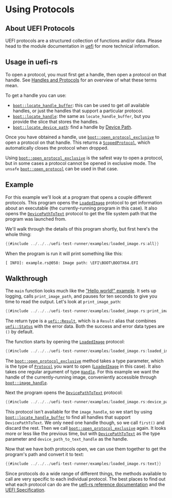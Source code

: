 # Using Protocols

## About UEFI Protocols

UEFI protocols are a structured collection of functions and/or data. Please
head to the module documentation in [uefi] for more technical information.

[uefi]: https://docs.rs/uefi/latest/uefi/proto/index.html

## Usage in uefi-rs

To open a protocol, you must first get a handle, then open a protocol
on that handle. See [Handles and Protocols] for an overview of what
these terms mean.

To get a handle you can use:
* [`boot::locate_handle_buffer`]: this can be used to get _all_
  available handles, or just the handles that support a particular
  protocol.
* [`boot::locate_handle`]: the same as `locate_handle_buffer`,
  but you provide the slice that stores the handles.
* [`boot::locate_device_path`]: find a handle by [Device Path].

Once you have obtained a handle, use
[`boot::open_protocol_exclusive`] to open a protocol on that
handle. This returns a [`ScopedProtocol`], which automatically closes
the protocol when dropped.

Using [`boot::open_protocol_exclusive`] is the safest way to
open a protocol, but in some cases a protocol cannot be opened in
exclusive mode. The `unsafe` [`boot::open_protocol`] can be used
in that case.

## Example

For this example we'll look at a program that opens a couple different
protocols. This program opens the [`LoadedImage`] protocol to get
information about an executable (the currently-running program in this
case). It also opens the [`DevicePathToText`] protocol to get the file
system path that the program was launched from.

We'll walk through the details of this program shortly, but first here's
the whole thing:

```rust
{{#include ../../../uefi-test-runner/examples/loaded_image.rs:all}}
```

When the program is run it will print something like this:

```text
[ INFO]: example.rs@058: Image path: \EFI\BOOT\BOOTX64.EFI
```

## Walkthrough

The `main` function looks much like the ["Hello world!" example]. It
sets up logging, calls `print_image_path`, and pauses for ten seconds to
give you time to read the output. Let's look at `print_image_path`:

```rust
{{#include ../../../uefi-test-runner/examples/loaded_image.rs:print_image_path}}
```

The return type is a [`uefi::Result`], which is a `Result` alias that
combines [`uefi::Status`] with the error data. Both the success and
error data types are `()` by default.

The function starts by opening the [`LoadedImage`] protocol:

```rust
{{#include ../../../uefi-test-runner/examples/loaded_image.rs:loaded_image}}
```

The [`boot::open_protocol_exclusive`] method takes a type parameter, which is
the type of [`Protocol`] you want to open ([`LoadedImage`] in this
case). It also takes one regular argument of type [`Handle`]. For this
example we want the handle of the currently-running image, conveniently
accessible through [`boot::image_handle`].

Next the program opens the [`DevicePathToText`] protocol:

```rust
{{#include ../../../uefi-test-runner/examples/loaded_image.rs:device_path}}
```

This protocol isn't available for the `image_handle`, so we start by
using [`boot::locate_handle_buffer`] to find all handles that support
`DevicePathToText`. We only need one handle though, so we call `first()`
and discard the rest. Then we call [`boot::open_protocol_exclusive`] again. It
looks more or less like the previous time, but with [`DevicePathToText`]
as the type parameter and `device_path_to_text_handle` as the handle.

Now that we have both protocols open, we can use them together to get
the program's path and convert it to text:

```rust
{{#include ../../../uefi-test-runner/examples/loaded_image.rs:text}}
```

Since protocols do a wide range of different things, the methods
available to call are very specific to each individual protocol. The
best places to find out what each protocol can do are the [uefi-rs
reference documentation] and the [UEFI Specification].

[Device Path]: ../concepts/device_paths.md
[Handles and Protocols]: ../concepts/handles_and_protocols.md
[UEFI Specification]: https://uefi.org/specifications
[`boot::image_handle`]: https://docs.rs/uefi/latest/uefi/boot/fn.image_handle.html
[`boot::locate_device_path`]: https://docs.rs/uefi/latest/uefi/boot/fn.locate_device_path.html
[`boot::locate_handle_buffer`]: https://docs.rs/uefi/latest/uefi/boot/fn.locate_handle_buffer.html
[`boot::locate_handle`]: https://docs.rs/uefi/latest/uefi/boot/fn.locate_handle.html
[`boot::open_protocol`]: https://docs.rs/uefi/latest/uefi/boot/fn.open_protocol.html
[`boot::open_protocol_exclusive`]: https://docs.rs/uefi/latest/uefi/boot/fn.open_protocol_exclusive.html
[`DevicePathToText`]: https://docs.rs/uefi/latest/uefi/proto/device_path/text/struct.DevicePathToText.html
["Hello world!" example]: ../tutorial/app.html
[`Handle`]: https://docs.rs/uefi/latest/uefi/data_types/struct.Handle.html
[`LoadedImage`]: https://docs.rs/uefi/latest/uefi/proto/loaded_image/struct.LoadedImage.html
[`OpenProtocolAttributes::Exclusive`]: https://docs.rs/uefi/latest/uefi/table/boot/enum.OpenProtocolAttributes.html#variant.Exclusive
[`OpenProtocolAttributes`]: https://docs.rs/uefi/latest/uefi/table/boot/enum.OpenProtocolAttributes.html
[`OpenProtocolParams`]: https://docs.rs/uefi/latest/uefi/table/boot/struct.OpenProtocolParams.html
[`Protocol`]: https://docs.rs/uefi/latest/uefi/proto/trait.Protocol.html
[`ScopedProtocol`]: https://docs.rs/uefi/latest/uefi/boot/struct.ScopedProtocol.html
[uefi-rs reference documentation]: https://docs.rs/uefi/latest/uefi/proto/index.html
[`uefi::Result`]: https://docs.rs/uefi/latest/uefi/type.Result.html
[`uefi::Status`]: https://docs.rs/uefi/latest/uefi/struct.Status.html
